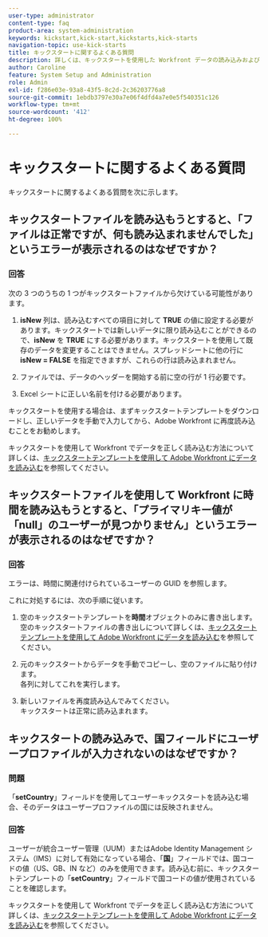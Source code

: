 ```yaml
---
user-type: administrator
content-type: faq
product-area: system-administration
keywords: kickstart,kick-start,kickstarts,kick-starts
navigation-topic: use-kick-starts
title: キックスタートに関するよくある質問
description: 詳しくは、キックスタートを使用した Workfront データの読み込みおよび書き出しに関するよくある質問に対する回答を参照してください。
author: Caroline
feature: System Setup and Administration
role: Admin
exl-id: f286e03e-93a8-43f5-8c2d-2c36203776a8
source-git-commit: 1ebdb3797e30a7e06f4dfd4a7e0e5f540351c126
workflow-type: tm+mt
source-wordcount: '412'
ht-degree: 100%

---
```


# キックスタートに関するよくある質問

キックスタートに関するよくある質問を次に示します。

## キックスタートファイルを読み込もうとすると、「ファイルは正常ですが、何も読み込まれませんでした」というエラーが表示されるのはなぜですか？

### 回答

次の 3 つのうちの 1 つがキックスタートファイルから欠けている可能性があります。

1. **isNew** 列は、読み込むすべての項目に対して **TRUE** の値に設定する必要があります。キックスタートでは新しいデータに限り読み込むことができるので、**isNew** を **TRUE** にする必要があります。キックスタートを使用して既存のデータを変更することはできません。スプレッドシートに他の行に **isNew = FALSE** を指定できますが、これらの行は読み込まれません。

1. ファイルでは、データのヘッダーを開始する前に空の行が 1 行必要です。
1. Excel シートに正しい名前を付ける必要があります。

キックスタートを使用する場合は、まずキックスタートテンプレートをダウンロードし、正しいデータを手動で入力してから、Adobe Workfront に再度読み込むことをお勧めします。

キックスタートを使用して Workfront でデータを正しく読み込む方法について詳しくは、[キックスタートテンプレートを使用して Adobe Workfront にデータを読み込む](../../../administration-and-setup/manage-workfront/using-kick-starts/import-data-via-kickstarts.md)を参照してください。

## キックスタートファイルを使用して Workfront に時間を読み込もうとすると、「プライマリキー値が「null」のユーザーが見つかりません」というエラーが表示されるのはなぜですか？

### 回答

エラーは、時間に関連付けられているユーザーの GUID を参照します。

これに対処するには、次の手順に従います。

1. 空のキックスタートテンプレートを&#x200B;**時間**&#x200B;オブジェクトのみに書き出します。\
   空のキックスタートファイルの書き出しについて詳しくは、[キックスタートテンプレートを使用して Adobe Workfront にデータを読み込む](../../../administration-and-setup/manage-workfront/using-kick-starts/import-data-via-kickstarts.md)を参照してください。

1. 元のキックスタートからデータを手動でコピーし、空のファイルに貼り付けます。\
   各列に対してこれを実行します。
1. 新しいファイルを再度読み込んでみてください。\
   キックスタートは正常に読み込まれます。

## キックスタートの読み込みで、国フィールドにユーザープロファイルが入力されないのはなぜですか？

### 問題

「**setCountry**」フィールドを使用してユーザーキックスタートを読み込む場合、そのデータはユーザープロファイルの国には反映されません。

### 回答

ユーザーが統合ユーザー管理（UUM）またはAdobe Identity Management システム（IMS）に対して有効になっている場合、「**国**」フィールドでは、国コードの値（US、GB、IN など）のみを使用できます。読み込む前に、キックスタートテンプレートの「**setCountry**」フィールドで国コードの値が使用されていることを確認します。

キックスタートを使用して Workfront でデータを正しく読み込む方法について詳しくは、[キックスタートテンプレートを使用して Adobe Workfront にデータを読み込む](/help/quicksilver/administration-and-setup/manage-workfront/using-kick-starts/import-data-via-kickstarts.md)を参照してください。

